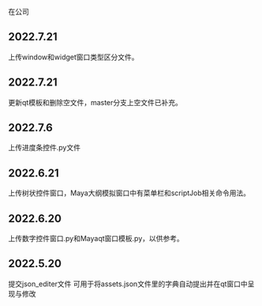 在公司

2022.7.21
--------------------
上传window和widget窗口类型区分文件。

2022.7.21
--------------------
更新qt模板和删除空文件，master分支上空文件已补充。

2022.7.6
--------------------
上传进度条控件.py文件

2022.6.21
--------------------
上传树状控件窗口，Maya大纲模拟窗口中有菜单栏和scriptJob相关命令用法。

2022.6.20
--------------------
上传数字控件窗口.py和Mayaqt窗口模板.py，以供参考。

2022.5.20
--------------------
提交json_editer文件
可用于将assets.json文件里的字典自动提出并在qt窗口中呈现与修改